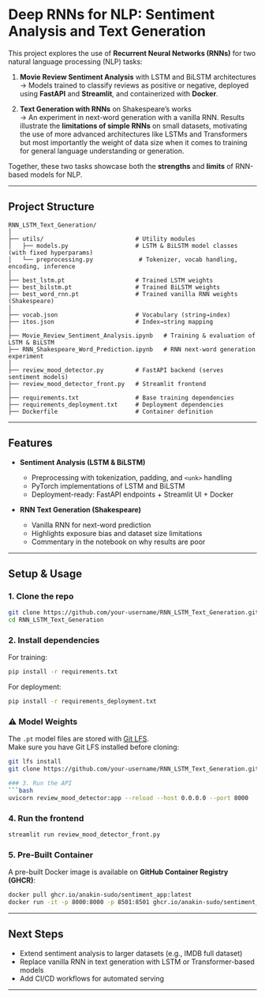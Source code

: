 # Deep RNNs for NLP: Sentiment Analysis and Text Generation

This project explores the use of **Recurrent Neural Networks (RNNs)** for two natural language processing (NLP) tasks:

1. **Movie Review Sentiment Analysis** with LSTM and BiLSTM architectures  
   → Models trained to classify reviews as positive or negative, deployed using **FastAPI** and **Streamlit**, and containerized with **Docker**.  

2. **Text Generation with RNNs** on Shakespeare’s works  
   → An experiment in next-word generation with a vanilla RNN. Results illustrate the **limitations of simple RNNs** on small datasets, motivating the use of more advanced architectures like LSTMs and Transformers but most 
importantly the weight of data size when it comes to training for general language understanding or generation.

Together, these two tasks showcase both the **strengths** and **limits** of RNN-based models for NLP.

---

## Project Structure

```
RNN_LSTM_Text_Generation/
│
├── utils/                          # Utility modules
│   ├── models.py                   # LSTM & BiLSTM model classes (with fixed hyperparams)
│   └── preprocessing.py             # Tokenizer, vocab handling, encoding, inference
│
├── best_lstm.pt                    # Trained LSTM weights
├── best_bilstm.pt                  # Trained BiLSTM weights
├── best_word_rnn.pt                # Trained vanilla RNN weights (Shakespeare)
│
├── vocab.json                      # Vocabulary (string→index)
├── itos.json                       # Index→string mapping
│
├── Movie_Review_Sentiment_Analysis.ipynb   # Training & evaluation of LSTM & BiLSTM
├── RNN_Shakespeare_Word_Prediction.ipynb   # RNN next-word generation experiment
│
├── review_mood_detector.py         # FastAPI backend (serves sentiment models)
├── review_mood_detector_front.py   # Streamlit frontend
│
├── requirements.txt                # Base training dependencies
├── requirements_deployment.txt     # Deployment dependencies
├── Dockerfile                      # Container definition
```

---

## Features

- **Sentiment Analysis (LSTM & BiLSTM)**
  - Preprocessing with tokenization, padding, and `<unk>` handling
  - PyTorch implementations of LSTM and BiLSTM
  - Deployment-ready: FastAPI endpoints + Streamlit UI + Docker

- **RNN Text Generation (Shakespeare)**
  - Vanilla RNN for next-word prediction
  - Highlights exposure bias and dataset size limitations
  - Commentary in the notebook on why results are poor

---

## Setup & Usage

### 1. Clone the repo
```bash
git clone https://github.com/your-username/RNN_LSTM_Text_Generation.git
cd RNN_LSTM_Text_Generation
```

### 2. Install dependencies
For training:
```bash
pip install -r requirements.txt
```

For deployment:
```bash
pip install -r requirements_deployment.txt
```

### ⚠️ Model Weights
The `.pt` model files are stored with [Git LFS](https://git-lfs.com/).  
Make sure you have Git LFS installed before cloning:
```bash
git lfs install
git clone https://github.com/your-username/RNN_LSTM_Text_Generation.git

### 3. Run the API
```bash
uvicorn review_mood_detector:app --reload --host 0.0.0.0 --port 8000
```

### 4. Run the frontend
```bash
streamlit run review_mood_detector_front.py
```

### 5. Pre-Built Container

A pre-built Docker image is available on **GitHub Container Registry (GHCR)**:  

```bash
docker pull ghcr.io/anakin-sudo/sentiment_app:latest
docker run -it -p 8000:8000 -p 8501:8501 ghcr.io/anakin-sudo/sentiment_app:latest
```
---


## Next Steps

- Extend sentiment analysis to larger datasets (e.g., IMDB full dataset)  
- Replace vanilla RNN in text generation with LSTM or Transformer-based models  
- Add CI/CD workflows for automated serving  

---

